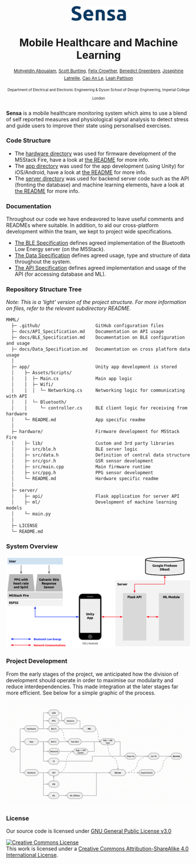 <p  align="center"><img width="150" src=".github/Logo.png" alt="cover"></p>
<h1 align="center">
  Mobile Healthcare and Machine Learning
</h1>

<p  align="center">
<sup>
  <a href="https://github.com/mohyaboualam">Mohyeldin Aboualam</a>, 
  <a href="https://github.com/Scott-Bunting">Scott Bunting</a>, 
  <a href="https://github.com/fc2115">Felix Crowther</a>, 
  <a href="https://github.com/nebbles">Benedict Greenberg</a>, 
  <a href="https://github.com/josephine-latreille">Josephine Latreille</a>, 
  <a href="https://github.com/caoanle13">Cao An Le</a>, 
  <a href="https://github.com/leahpattison">Leah Pattison</a>
</sup>
</p>

<p  align="center">
<sup><sup>
  Department of Electrical and Electronic Engineering & Dyson School of Design Engineering, Imperial College London
</sup></sup>
</p>

<!-- <h4 align="center">
  <a href="#">More information coming soon...</a>
  <br><br>
 <img width="80" src="http://readthedocs.org/projects/de3-rob1-chess/badge/?version=latest" alt="Documentation Status"> 
</h4> -->

<!-- 
<p align="center">
	<sub>Design Engineering, Imperial College London</sub>
</p>
<br>
<p align="center">
	<a href="https://vimeo.com/291377091" >
	<img width="600" src="vimeo.png" alt="Click to play"></a>
</h1>
<br>
-->

**Sensa** is a mobile healthcare monitoring system which aims to use a blend of self reported measures and physiological signal analysis to detect stress and guide users to improve their state using personalised exercises.

### Code Structure

- The [hardware directory](https://github.com/nebbles/MHML/tree/develop/hardware) was used for firmware development of the M5Stack Fire, have a look at [the README](https://github.com/nebbles/MHML/tree/develop/hardware) for more info.
- The [app directory](https://github.com/nebbles/MHML/tree/develop/app) was used for the app development (using Unity) for iOS/Android, have a look at [the README](https://github.com/nebbles/MHML/tree/develop/app) for more info.
- The [server directory](https://github.com/nebbles/MHML/tree/develop/server) was used for backend server code such as the API (fronting the database) and machine learning elements, have a look at [the README](https://github.com/nebbles/MHML/tree/develop/server) for more info.

### Documentation

Throughout our code we have endeavored to leave useful comments and READMEs where suitable. In addition, to aid our cross-platform development within the team, we kept to project wide specifications.

- [The BLE Specification](https://github.com/nebbles/MHML/blob/develop/docs/BLE_Specification.md) defines agreed implementation of the Bluetooth Low Energy server (on the M5Stack).
- [The Data Specification](https://github.com/nebbles/MHML/blob/develop/docs/Data_Specification.md) defines agreed usage, type and structure of data throughout the system.  
- [The API Specification](https://github.com/nebbles/MHML/blob/develop/docs/API_Specification.md) defines agreed implementation and usage of the API (for accessing database and ML).

### Repository Structure Tree

*Note: This is a 'light' version of the project structure. For more information on files, refer to the relevant subdirectory README.*

```
MHML/
  ├─ .github/                     GitHub configuration files
  ├─ docs/API_Specification.md    Documentation on API usage
  ├─ docs/BLE_Specification.md    Documentation on BLE configuration and usage
  ├─ docs/Data_Specification.md   Documentation on cross platform data usage
  │
  ├─ app/                         Unity app development is stored
  │    ├─ Assets/Scripts/                    
  │    │  ├─ Main.cs              Main app logic
  │    │  ├─ Wifi/            
  │    │  │  └─ Networking.cs     Networking logic for communicating with API
  │    │  └─ Bluetooth/
  │    │     └─ controller.cs     BLE client logic for receiving from hardware
  │    └─ README.md               App specific readme
  │
  ├─ hardware/                    Firmware development for M5Stack Fire            
  │    ├─ lib/                    Custom and 3rd party libraries
  │    ├─ src/ble.h               BLE server logic
  │    ├─ src/data.h              Definition of central data structure
  │    ├─ src/gsr.h               GSR sensor development
  │    ├─ src/main.cpp            Main firmware runtime
  │    ├─ src/ppg.h               PPG sensor development
  │    └─ README.md               Hardware specific readme
  │
  ├─ server/
  │    ├─ api/                    Flask application for server API
  │    ├─ ml/                     Development of machine learning models
  │    └─ main.py     
  │
  ├─ LICENSE
  └─ README.md
```

### System Overview

<p align="center"><img width="700" src=".github/SystemOverview.png" alt="cover"></p>

### Project Development

From the early stages of the project, we anticipated how the division of development should operate in order to maximise our modularity and reduce interdependencies. This made integration at the later stages far more efficient. See below for a simple graphic of the process.

<p align="center"><img width="700" src=".github/ProcessMap.gif" alt="cover"></p>

### License

Our source code is licensed under [GNU General Public License v3.0](LICENSE)

<a rel="license" href="http://creativecommons.org/licenses/by-sa/4.0/"><img alt="Creative Commons License" style="border-width:0" src="https://i.creativecommons.org/l/by-sa/4.0/88x31.png" /></a><br />This work is licensed under a <a rel="license" href="http://creativecommons.org/licenses/by-sa/4.0/">Creative Commons Attribution-ShareAlike 4.0 International License</a>.
